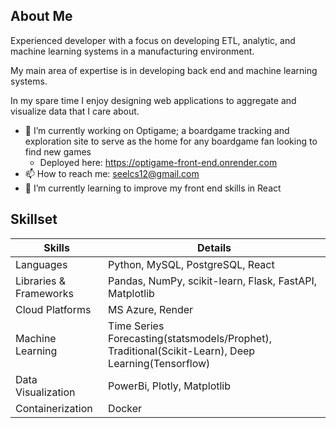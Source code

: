 ## About Me

Experienced developer with a focus on developing ETL, analytic, and machine learning systems in a manufacturing environment.

My main area of expertise is in developing back end and machine learning systems.

In my spare time I enjoy designing web applications to aggregate and visualize data that I care about.
- 🔭 I’m currently working on Optigame; a boardgame tracking and exploration site to serve as the home for any boardgame fan looking to find new games
    - Deployed here: https://optigame-front-end.onrender.com
- 📫 How to reach me: seelcs12@gmail.com
- 🌱 I’m currently learning to improve my front end skills in React


## Skillset

Skills      | Details                    |
|-------------|---------------------------|
| Languages   | Python, MySQL, PostgreSQL, React         |
| Libraries & Frameworks | Pandas, NumPy, scikit-learn, Flask, FastAPI, Matplotlib |
| Cloud Platforms   | MS Azure, Render        |
| Machine Learning   | Time Series Forecasting(statsmodels/Prophet), Traditional(Scikit-Learn), Deep Learning(Tensorflow)       |
| Data Visualization   | PowerBi, Plotly, Matplotlib         |
| Containerization   | Docker       |

<!--
**pinstripezebra/pinstripezebra** is a ✨ _special_ ✨ repository because its `README.md` (this file) appears on your GitHub profile.

Here are some ideas to get you started:

- 🔭 I’m currently working on ...
- 🌱 I’m currently learning ...
- 👯 I’m looking to collaborate on ...
- 🤔 I’m looking for help with ...
- 💬 Ask me about ...
- 📫 How to reach me: ...
- 😄 Pronouns: ...
- ⚡ Fun fact: ...
-->
